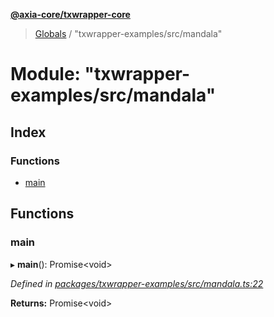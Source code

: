 **[@axia-core/txwrapper-core](../README.md)**

> [Globals](../globals.md) / "txwrapper-examples/src/mandala"

# Module: "txwrapper-examples/src/mandala"

## Index

### Functions

* [main](_txwrapper_examples_src_mandala_.md#main)

## Functions

### main

▸ **main**(): Promise<void\>

*Defined in [packages/txwrapper-examples/src/mandala.ts:22](https://github.com/axia-core/txwrapper-core/blob/731a943/packages/txwrapper-examples/src/mandala.ts#L22)*

**Returns:** Promise<void\>
